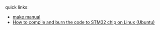 quick links:
- [make manual](https://www.gnu.org/software/make/manual/make.html)
- [How to compile and burn the code to STM32 chip on Linux (Ubuntu)](https://blog.podkalicki.com/how-to-compile-and-burn-the-code-to-stm32-chip-on-linux-ubuntu/)